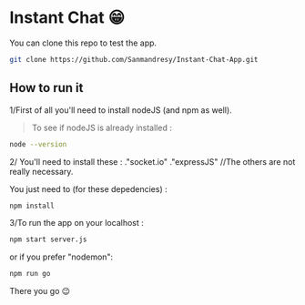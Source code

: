 # Instant Chat 😁

You can clone this repo to test the app.

```sh
git clone https://github.com/Sanmandresy/Instant-Chat-App.git
```

## How to run it
1/First of all you'll need to install nodeJS (and npm as well).
>To see if nodeJS is already installed : 
```sh
node --version
```

2/ You'll need to install these :
."socket.io"
."expressJS"
//The others are not really necessary.

You just need to (for these depedencies) :
```sh
npm install
```

3/To run the app on your localhost : 

```sh
npm start server.js
```

or if you prefer "nodemon":

```sh
npm run go
```

There you go 😉
